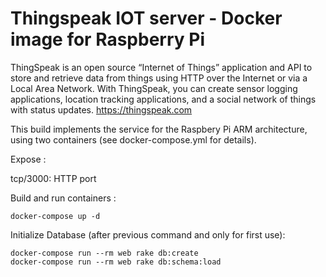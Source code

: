# Thingspeak IOT server - Docker image for Raspberry Pi

ThingSpeak is an open source “Internet of Things” application and API to store and retrieve data from things using HTTP over the Internet or via a Local Area Network. With ThingSpeak, you can create sensor logging applications, location tracking applications, and a social network of things with status updates.
https://thingspeak.com

This build implements the service for the Raspbery Pi ARM architecture, using two containers (see docker-compose.yml for details).

Expose :

tcp/3000: HTTP port

Build and run containers :

    docker-compose up -d

Initialize Database (after previous command and only for first use):

    docker-compose run --rm web rake db:create
    docker-compose run --rm web rake db:schema:load
